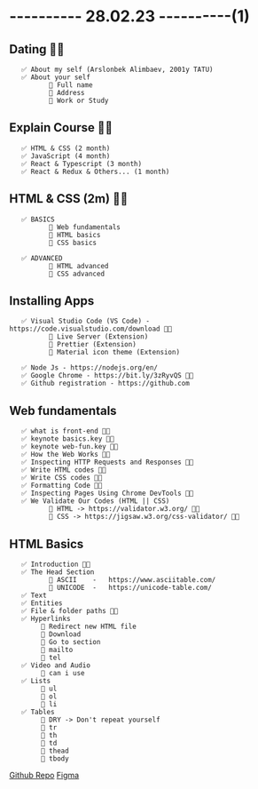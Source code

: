 # ---------- 28.02.23 ----------(1)

## Dating 👍🏻

       ✅ About my self (Arslonbek Alimbaev, 2001y TATU)
       ✅ About your self
              🔷 Full name
              🔷 Address
              🔷 Work or Study

## Explain Course 👍🏻

       ✅ HTML & CSS (2 month)
       ✅ JavaScript (4 month)
       ✅ React & Typescript (3 month)
       ✅ React & Redux & Others... (1 month)

## HTML & CSS (2m) 👍🏻

       ✅ BASICS
              🔷 Web fundamentals
              🔷 HTML basics
              🔷 CSS basics

       ✅ ADVANCED
              🔷 HTML advanced
              🔷 CSS advanced

## Installing Apps

       ✅ Visual Studio Code (VS Code) - https://code.visualstudio.com/download 👍🏻
              🔷 Live Server (Extension)
              🔷 Prettier (Extension)
              🔷 Material icon theme (Extension)

       ✅ Node Js - https://nodejs.org/en/
       ✅ Google Chrome - https://bit.ly/3zRyvQS 👍🏻
       ✅ Github registration - https://github.com

## Web fundamentals

       ✅ what is front-end 👍🏻
       ✅ keynote basics.key 👍🏻
       ✅ keynote web-fun.key 👍🏻
       ✅ How the Web Works 👍🏻
       ✅ Inspecting HTTP Requests and Responses 👍🏻
       ✅ Write HTML codes 👍🏻
       ✅ Write CSS codes 👍🏻
       ✅ Formatting Code 👍🏻
       ✅ Inspecting Pages Using Chrome DevTools 👍🏻
       ✅ We Validate Our Codes (HTML || CSS)
              🔷 HTML -> https://validator.w3.org/ 👍🏻
              🔷 CSS -> https://jigsaw.w3.org/css-validator/ 👍🏻

## HTML Basics

       ✅ Introduction 👍🏻
       ✅ The Head Section
              🔷 ASCII    -   https://www.asciitable.com/
              🔷 UNICODE  -   https://unicode-table.com/
       ✅ Text
       ✅ Entities
       ✅ File & folder paths 👍🏻
       ✅ Hyperlinks
            🎁 Redirect new HTML file
            🎁 Download
            🎁 Go to section
            🎁 mailto
            🎁 tel
       ✅ Video and Audio
            🎁 can i use
       ✅ Lists
            🎁 ul
            🎁 ol
            🎁 li
       ✅ Tables
            🎁 DRY -> Don't repeat yourself
            🎁 tr
            🎁 th
            🎁 td
            🎁 thead
            🎁 tbody

[Github Repo](https://github.com/arslonbekXX/pdp-g-10.git)
[Figma](https://bit.ly/3KD9KhG)

